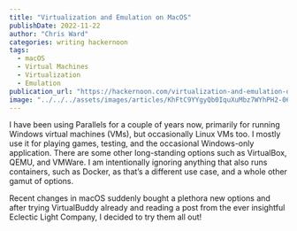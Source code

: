 ```yaml
---
title: "Virtualization and Emulation on MacOS"
publishDate: 2022-11-22
author: "Chris Ward"
categories: writing hackernoon
tags: 
  - macOS
  - Virtual Machines
  - Virtualization
  - Emulation
publication_url: "https://hackernoon.com/virtualization-and-emulation-on-macos"
image: "../../../assets/images/articles/KhFtC9YYgyQb0IquXuMbz7WYhPH2-06c36e9.png"
---
```

I have been using Parallels for a couple of years now, primarily for running Windows virtual machines (VMs), but occasionally Linux VMs too. I mostly use it for playing games, testing, and the occasional Windows-only application. There are some other long-standing options such as VirtualBox, QEMU, and VMWare. I am intentionally ignoring anything that also runs containers, such as Docker, as that’s a different use case, and a whole other gamut of options.

Recent changes in macOS suddenly bought a plethora new options and after trying VirtualBuddy already and reading a post from the ever insightful Eclectic Light Company, I decided to try them all out!